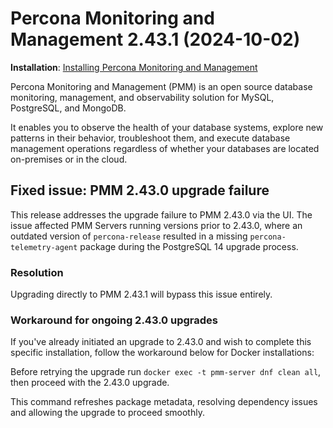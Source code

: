 # Percona Monitoring and Management 2.43.1 (2024-10-02)

**Installation**: [Installing Percona Monitoring and Management](../quickstart/index.md)

Percona Monitoring and Management (PMM) is an open source database monitoring, management, and observability solution for MySQL, PostgreSQL, and MongoDB.

It enables you to observe the health of your database systems, explore new patterns in their behavior, troubleshoot them, and execute database management operations regardless of whether your databases are located on-premises or in the cloud.

## Fixed issue: PMM 2.43.0 upgrade failure

This release addresses the upgrade failure to PMM 2.43.0 via the UI. The issue affected PMM Servers running versions prior to 2.43.0, where an outdated version of `percona-release` resulted in a missing `percona-telemetry-agent` package during the PostgreSQL 14 upgrade process.

### Resolution

Upgrading directly to PMM 2.43.1 will bypass this issue entirely.

### Workaround for ongoing 2.43.0 upgrades

If you've already initiated an upgrade to 2.43.0 and wish to complete this specific installation, follow the workaround below for Docker installations:

Before retrying the upgrade run `docker exec -t pmm-server dnf clean all`, then proceed with the 2.43.0 upgrade.

This command refreshes package metadata, resolving dependency issues and allowing the upgrade to proceed smoothly.
